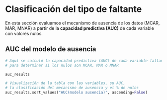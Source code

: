 ﻿# Clasificación del tipo de faltante

En esta sección evaluamos el mecanismo de ausencia de los datos (MCAR, MAR, MNAR) a partir de la **capacidad predictiva (AUC)** de cada variable con valores nulos.  



## AUC del modelo de ausencia


```python
# Aquí se calculó la capacidad predictiva (AUC) de cada variable faltante
# para determinar si los nulos son MCAR, MAR o MNAR

auc_results

# Visualización de la tabla con las variables, su AUC,
# la clasificación del mecanismo de ausencia y el % de nulos
auc_results.sort_values("AUC(modelo ausencia)", ascending=False)
```
